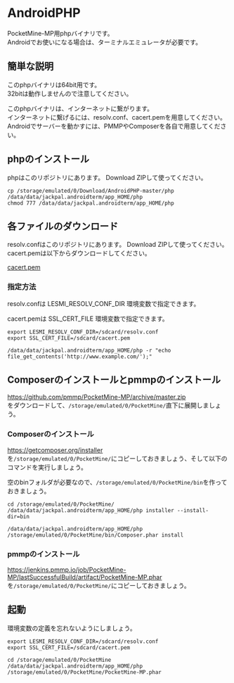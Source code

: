 # AndroidPHP
PocketMine-MP用phpバイナリです。  
Androidでお使いになる場合は、ターミナルエミュレータが必要です。  

## 簡単な説明
このphpバイナリは64bit用です。  
32bitは動作しませんので注意してください。  
  
このphpバイナリは、インターネットに繋がります。  
インターネットに繋げるには、resolv.conf、cacert.pemを用意してください。  
Androidでサーバーを動かすには、PMMPやComposerを各自で用意してください。 
  
## phpのインストール
phpはこのリポジトリにあります。 Download ZIPして使ってください。   

```
cp /storage/emulated/0/Download/AndroidPHP-master/php /data/data/jackpal.androidterm/app_HOME/php
chmod 777 /data/data/jackpal.androidterm/app_HOME/php
```

## 各ファイルのダウンロード
resolv.confはこのリポジトリにあります。 Download ZIPして使ってください。  
cacert.pemは以下からダウンロードしてください。  
  
[cacert.pem](http://curl.haxx.se/ca/cacert.pem)  
  
### 指定方法
resolv.confは LESMI_RESOLV_CONF_DIR 環境変数で指定できます。  
  
cacert.pemは SSL_CERT_FILE 環境変数で指定できます。
```
export LESMI_RESOLV_CONF_DIR=/sdcard/resolv.conf
export SSL_CERT_FILE=/sdcard/cacert.pem

/data/data/jackpal.androidterm/app_HOME/php -r "echo file_get_contents('http://www.example.com/');"
```

## Composerのインストールとpmmpのインストール
https://github.com/pmmp/PocketMine-MP/archive/master.zip  
をダウンロードして、`/storage/emulated/0/PocketMine/`直下に展開しましょう。  
### Composerのインストール
https://getcomposer.org/installer  
を`/storage/emulated/0/PocketMine/`にコピーしておきましょう、そして以下のコマンドを実行しましょう。  
  
空のbinフォルダが必要なので、`/storage/emulated/0/PocketMine/bin`を作っておきましょう。
```
cd /storage/emulated/0/PocketMine/
/data/data/jackpal.androidterm/app_HOME/php installer --install-dir=bin
```
```
/data/data/jackpal.androidterm/app_HOME/php /storage/emulated/0/PocketMine/bin/Composer.phar install
```
### pmmpのインストール
https://jenkins.pmmp.io/job/PocketMine-MP/lastSuccessfulBuild/artifact/PocketMine-MP.phar  
を`/storage/emulated/0/PocketMine/`にコピーしておきましょう。

## 起動
環境変数の定義を忘れないようにしましょう。  
```
export LESMI_RESOLV_CONF_DIR=/sdcard/resolv.conf
export SSL_CERT_FILE=/sdcard/cacert.pem

cd /storage/emulated/0/PocketMine
/data/data/jackpal.androidterm/app_HOME/php /storage/emulated/0/PocketMine/PocketMine-MP.phar
```
